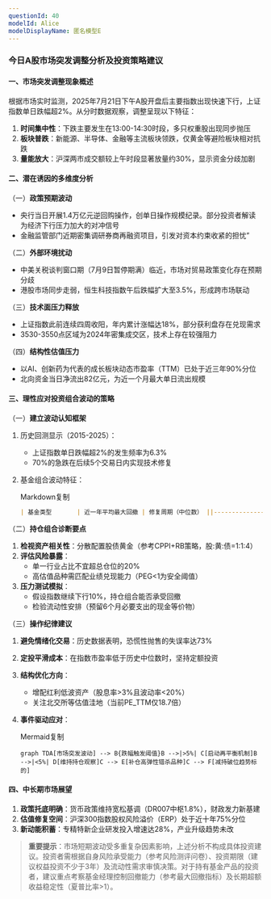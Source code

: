 ```yaml
---
questionId: 40
modelId: Alice
modelDisplayName: 匿名模型E
---
```

### 今日A股市场突发调整分析及投资策略建议

#### 一、市场突发调整现象概述

根据市场实时监测，2025年7月21日下午A股开盘后主要指数出现快速下行，上证指数单日跌幅超2%。从分时数据观察，调整呈现以下特征：

1. **时间集中性**：下跌主要发生在13:00-14:30时段，多只权重股出现同步抛压
2. **板块普跌**：新能源、半导体、金融等主流板块领跌，仅黄金等避险板块相对抗跌
3. **量能放大**：沪深两市成交额较上午时段显著放量约30%，显示资金分歧加剧

#### 二、潜在诱因的多维度分析

（一）**政策预期波动**

- 央行当日开展1.4万亿元逆回购操作，创单日操作规模纪录。部分投资者解读为经济下行压力加大的对冲信号
- 金融监管部门近期密集调研券商再融资项目，引发对资本约束收紧的担忧”

（二）**外部环境扰动**

- 中美关税谈判窗口期（7月9日暂停期满）临近，市场对贸易政策变化存在预期分歧
- 港股市场同步走弱，恒生科技指数午后跌幅扩大至3.5%，形成跨市场联动

（三）**技术面压力释放**

- 上证指数此前连续四周收阳，年内累计涨幅达18%，部分获利盘存在兑现需求
- 3530-3550点区域为2024年密集成交区，技术上存在较强阻力

（四）**结构性估值压力**

- 以AI、创新药为代表的成长板块动态市盈率（TTM）已处于近三年90%分位
- 北向资金当日净流出82亿元，为近一个月最大单日流出规模

#### 三、理性应对投资组合波动的策略

（一）**建立波动认知框架**

1. 历史回测显示（2015-2025）：
    - 上证指数单日跌幅超2%的发生频率为6.3%
    - 70%的急跌在后续5个交易日内实现技术修复
2. 基金组合波动特征：
    
    Markdown复制
    
    ```markdown
    | 基金类型       | 近一年平均最大回撤 | 修复周期（中位数） ||----------------|--------------------|------------------|| 偏股混合型     | -23.5%            | 47个交易日       || 平衡混合型     | -15.8%            | 32个交易日       || 偏债混合型     | -8.2%             | 18个交易日       |
    ```
    

（二）**持仓组合诊断要点**

1. **检视资产相关性**：分散配置股债黄金（参考CPPI+RB策略，股:黄:债=1:1:4）
2. **评估风险暴露**：
    - 单一行业占比不宜超总仓位的20%
    - 高估值品种需匹配业绩兑现能力（PEG<1为安全阈值）
3. **压力测试模拟**：
    - 假设指数继续下行10%，持仓组合能否承受回撤
    - 检验流动性安排（预留6个月必要支出的现金等价物）

（三）**操作纪律建议**

1. **避免情绪化交易**：历史数据表明，恐慌性抛售的失误率达73%
2. **定投平滑成本**：在指数市盈率低于历史中位数时，坚持定额投资
3. **结构优化方向**：
    - 增配红利低波资产（股息率>3%且波动率<20%）
    - 关注北交所等估值洼地（当前PE_TTM仅18.7倍）
4. **事件驱动应对**：
    
    Mermaid复制
    
    ```mermaid
    graph TDA[市场突发波动] --> B{跌幅触发阈值}B -->|>5%| C[启动再平衡机制]B -->|<5%| D[维持持仓观察]C --> E[补仓高弹性错杀品种]C --> F[减持破位趋势标的]
    ```
    

#### 四、中长期市场展望

1. **政策托底明确**：货币政策维持宽松基调（DR007中枢1.8%），财政发力新基建
2. **估值修复空间**：沪深300指数股权风险溢价（ERP）处于近十年75%分位
3. **新动能积蓄**：专精特新企业研发投入增速达28%，产业升级趋势未改

> **重要提示**：市场短期波动受多重复杂因素影响，上述分析不构成具体投资建议。投资者需根据自身风险承受能力（参考风险测评问卷）、投资期限（建议权益投资不少于3年）及流动性需求审慎决策。对于持有基金产品的投资者，建议重点考察基金经理控制回撤能力（参考最大回撤指标）及长期超额收益稳定性（夏普比率>1）。